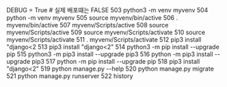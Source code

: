 DEBUG = True # 실제 배포떄는 FALSE
  503  python3 -m venv myvenv
  504  python -m venv myvenv
  505  source myvenv/bin/active
  506  . myvenv/bin/active
  507  myvenv/Scripts/active
  508  source myvenv/Scripts/active
  509  source myvenv/Scripts/activate
  510  source myvenv/Scripts/activate
  511  . myvenv/Scripts/activate
  512  pip3 install "django<2
  513  pip3 install "django<2"
  514  python3 -m pip install --upgrade pip
  515  python3 -m pip3 install --upgrade pip3
  516  python -m pip3 install --upgrade pip3
  517  python -m pip install --upgrade pip
  518  pip3 install "django<2"
  519  python manage.py --help
  520  python manage.py migrate
  521  python manage.py runserver
  522  history
